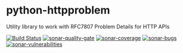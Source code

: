 
# python-httpproblem

Utility library to work with RFC7807 Problem Details for HTTP APIs

[![Build Status][travis-image]][travis-url]
[![sonar-quality-gate][sonar-quality-gate]][sonar-url]
[![sonar-coverage][sonar-coverage]][sonar-url]
[![sonar-bugs][sonar-bugs]][sonar-url]
[![sonar-vulnerabilities][sonar-vulnerabilities]][sonar-url]

[travis-image]: https://travis-ci.org/cbornet/python-httpproblem.svg?branch=master
[travis-url]: https://travis-ci.org/cbornet/python-httpproblem

[sonar-url]: https://sonarcloud.io/dashboard?id=python-httpproblem
[sonar-quality-gate]: https://sonarcloud.io/api/badges/gate?key=python-httpproblem
[sonar-coverage]: https://sonarcloud.io/api/badges/measure?key=python-httpproblem&metric=coverage
[sonar-bugs]: https://sonarcloud.io/api/badges/measure?key=python-httpproblem&metric=bugs
[sonar-vulnerabilities]: https://sonarcloud.io/api/badges/measure?key=python-httpproblem&metric=vulnerabilities

